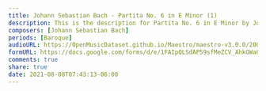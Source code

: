 ```yaml
---
title: Johann Sebastian Bach - Partita No. 6 in E Minor (1)
description: This is the description for Partita No. 6 in E Minor by Johann Sebastian Bach
composers: [Johann Sebastian Bach]
periods: [Baroque]
audioURL: https://OpenMusicDataset.github.io/Maestro/maestro-v3.0.0/2009/MIDI-Unprocessed_10_R1_2009_01-02_ORIG_MID--AUDIO_10_R1_2009_10_R1_2009_01_WAV.midi
formURL: https://docs.google.com/forms/d/e/1FAIpQLSdAP59sfMeZCV_AhkGWa0r7vfiHf8E1H-jTQhZyuezHIXJvng/viewform
comments: true
share: true
date: 2021-08-08T07:43:13-06:00
---
```


